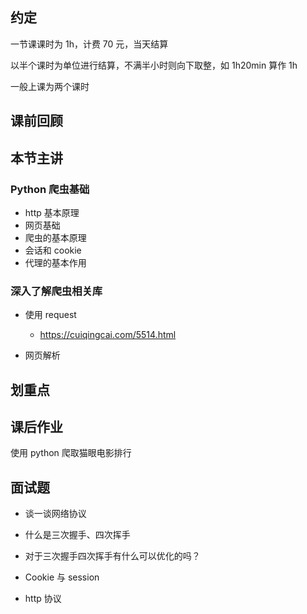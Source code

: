 ## 约定

一节课课时为 1h，计费 70 元，当天结算

以半个课时为单位进行结算，不满半小时则向下取整，如 1h20min 算作 1h

一般上课为两个课时

## 课前回顾

## 本节主讲

### Python 爬虫基础

- http 基本原理
- 网页基础
- 爬虫的基本原理
- 会话和 cookie
- 代理的基本作用

### 深入了解爬虫相关库

- 使用 request

  - https://cuiqingcai.com/5514.html

- 网页解析

## 划重点

## 课后作业

使用 python 爬取猫眼电影排行

## 面试题

- 谈一谈网络协议
- 什么是三次握手、四次挥手
- 对于三次握手四次挥手有什么可以优化的吗？

- Cookie 与 session

- http 协议
